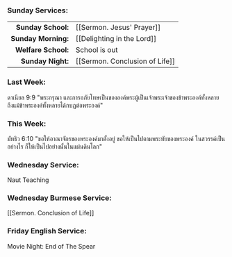 ### Sunday Services:
|                     |                                |
| -------------------:|:------------------------------ |
|  **Sunday School:** | [[Sermon. Jesus' Prayer]]      |
| **Sunday Morning:** | [[Delighting in the Lord]]     |
| **Welfare School:** | School is out                  |
|   **Sunday Night:** | [[Sermon. Conclusion of Life]] |
### Last Week: 
ดาเนียล 9:9 "พระกรุณา และการอภัยโทษเป็นขององค์พระผู้เป็นเจ้าพระเจ้าของข้าพระองค์ทั้งหลาย ถึงแม้ข้าพระองค์ทั้งหลายได้กบฏต่อพระองค์"
### This Week:
มัทธิว 6:10 "ขอให้อาณาจักรของพระองค์มาตั้งอยู่ ขอให้เป็นไปตามพระทัยของพระองค์ ในสวรรค์เป็นอย่างไร ก็ให้เป็นไปอย่างนั้นในแผ่นดินโลก"
### Wednesday Service:
Naut Teaching
### Wednesday Burmese Service:
[[Sermon. Conclusion of Life]]
### Friday English Service:
Movie Night:  End of The Spear